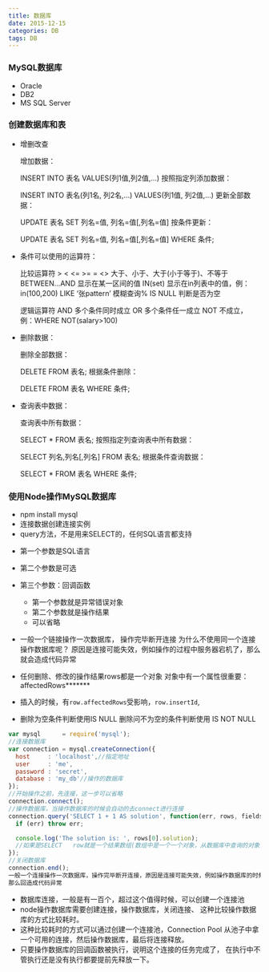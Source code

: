 ```yaml
---
title: 数据库
date: 2015-12-15
categories: DB
tags: DB
---
```

### MySQL数据库
*   Oracle
*   DB2
*   MS SQL Server

### 创建数据库和表
*   增删改查

    增加数据：

    INSERT INTO 表名
    VALUES(列1值,列2值,...)
    按照指定列添加数据：
    
    INSERT INTO 表名(列1名, 列2名,...)
    VALUES(列1值, 列2值,...)
    更新全部数据：
    
    UPDATE 表名
      SET 列名=值, 列名=值[,列名=值]
    按条件更新：
    
    UPDATE 表名
      SET 列名=值, 列名=值[,列名=值]
    WHERE 条件;
 *  条件可以使用的运算符：
    
    比较运算符 > < <= >= = <>  大于、小于、大于(小于等于)、不等于
      BETWEEN…AND 显示在某一区间的值
      IN(set) 显示在in列表中的值，例：in(100,200)
      LIKE ‘张pattern’ 模糊查询%
      IS NULL 判断是否为空
    
    逻辑运算符 AND 多个条件同时成立
      OR  多个条件任一成立
      NOT 不成立，例：WHERE NOT(salary>100)

*   删除数据：

    删除全部数据：
    
    DELETE FROM 表名;
    根据条件删除：
    
    DELETE FROM 表名
    WHERE 条件;
    
*   查询表中数据：   
 
    查询表中所有数据：
    
    SELECT * FROM 表名;
    按照指定列查询表中所有数据：
    
    SELECT 列名,列名[,列名] FROM 表名;
    根据条件查询数据：
    
    SELECT * FROM 表名
    WHERE 条件;
    
### 使用Node操作MySQL数据库

*   npm install mysql
*   连接数据创建连接实例
*   query方法，不是用来SELECT的，任何SQL语言都支持
   -    第一个参数是SQL语言 
   -    第二个参数是可选
   -    第三个参数：回调函数
        +   第一个参数就是异常错误对象
        +   第二个参数就是操作结果
        +   可以省略
   -   一般一个链接操作一次数据库， 操作完毕断开连接
   为什么不使用同一个连接操作数据库呢？
   原因是连接可能失效，例如操作的过程中服务器宕机了，那么就会造成代码异常
   
   -    任何删除、修改的操作结果rows都是一个对象
   对象中有一个属性很重要：affectedRows*******
   -    插入的时候，有`row.affectedRows`受影响，`row.insertId`,
   -    删除为空条件判断使用IS NULL
        删除问不为空的条件判断使用 IS NOT NULL
     
```js
var mysql      = require('mysql');
//连接数据库
var connection = mysql.createConnection({
  host     : 'localhost',//指定地址
  user     : 'me',
  password : 'secret',
  database : 'my_db'//操作的数据库
});
//开始操作之前，先连接，这一步可以省略
connection.connect();
//操作数据库，当操作数据库的时候会自动的去connect进行连接
connection.query('SELECT 1 + 1 AS solution', function(err, rows, fields) {
  if (err) throw err;

  console.log('The solution is: ', rows[0].solution);
  //如果是SELECT   row就是一个结果数组(数组中是一个一个对象，从数据库中查询的对象)
});
//关闭数据库
connection.end();
一般一个连接操作一次数据库，操作完毕断开连接，原因是连接可能失效，例如操作数据库的时候，数据库服务器宕机了
那么回造成代码异常


```
*   数据库连接，一般是有一百个，超过这个值得时候，可以创建一个连接池
*   node操作数据库需要创建连接，操作数据库，关闭连接、
这种比较操作数据库的方式比较耗时。
*   这种比较耗时的方式可以通过创建一个连接池，Connection Pool
从池子中拿一个可用的连接，然后操作数据库，最后将连接释放。
*   只要操作数据库的回调函数被执行，说明这个连接的任务完成了，
在执行中不管执行还是没有执行都要提前先释放一下。



  
    
    